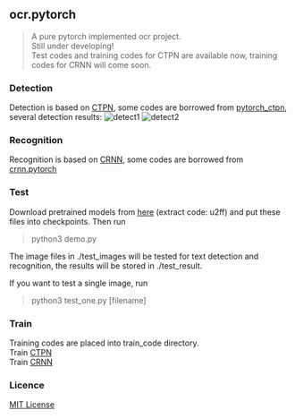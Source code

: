 ## ocr.pytorch
> A pure pytorch implemented ocr project.  
Still under developing!  
Test codes and training codes for CTPN are available now, training codes for CRNN will come soon. 
### Detection
Detection is based on [CTPN](https://arxiv.org/abs/1609.03605), some codes are borrowed from 
[pytorch_ctpn](https://github.com/opconty/pytorch_ctpn), several detection results: 
![detect1](test_result/t1.png)
![detect2](test_result/t2.png)
### Recognition
Recognition is based on [CRNN](http://arxiv.org/abs/1507.05717), some codes are borrowed from
[crnn.pytorch](https://github.com/meijieru/crnn.pytorch)

### Test
Download pretrained models from [here](https://pan.baidu.com/s/1yllO9hBF8TgChHJ7i3WobA) (extract code: u2ff)
and put these files into checkpoints.
Then run
>python3 demo.py

The image files in ./test_images will be tested for text detection and recognition, the results will be stored in ./test_result.

If you want to test a single image, run
>python3 test_one.py [filename]

### Train
Training codes are placed into train_code directory.  
Train [CTPN](./train_code/train_ctpn/readme.md)  
Train [CRNN](./train_code/train_crnn/readme.md)  

### Licence
[MIT License](https://opensource.org/licenses/MIT)